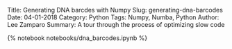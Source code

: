 Title: Generating DNA barcdes with Numpy
Slug: generating-dna-barcodes
Date: 04-01-2018
Category: Python
Tags: Numpy, Numba, Python
Author: Lee Zamparo
Summary: A tour through the process of optimizing slow code

{% notebook notebooks/dna_barcodes.ipynb  %}
